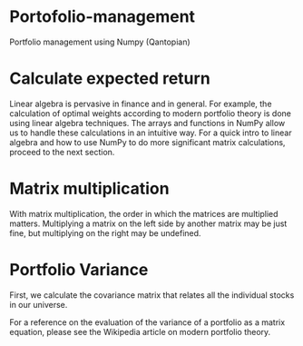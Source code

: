 # Portofolio-management
Portfolio management using Numpy (Qantopian)

# Calculate expected return

Linear algebra is pervasive in finance and in general. For example, the calculation of optimal weights according to modern portfolio theory is done using linear algebra techniques. The arrays and functions in NumPy allow us to handle these calculations in an intuitive way. For a quick intro to linear algebra and how to use NumPy to do more significant matrix calculations, proceed to the next section.

# Matrix multiplication

With matrix multiplication, the order in which the matrices are multiplied matters. Multiplying a matrix on the left side by another matrix may be just fine, but multiplying on the right may be undefined.

# Portfolio Variance
First, we calculate the covariance matrix that relates all the individual stocks in our universe.

For a reference on the evaluation of the variance of a portfolio as a matrix equation, please see the Wikipedia article on modern portfolio theory.
